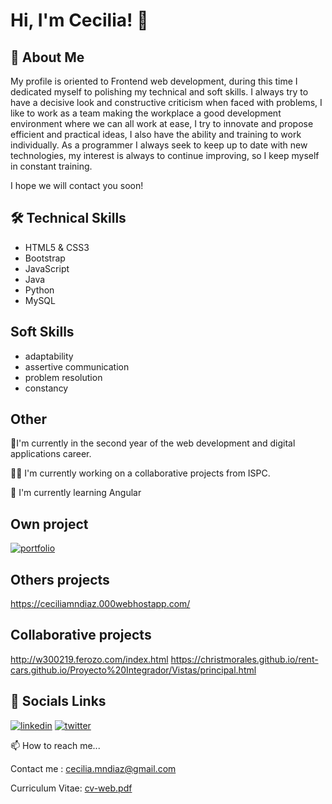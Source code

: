 



# Hi, I'm Cecilia!  👋


## 🚀 About Me

My profile is oriented to Frontend web development, during this time I dedicated myself to polishing my technical and soft skills. I always try to have a decisive look and constructive criticism when faced with problems, I like to work as a team making the workplace a good development environment where we can all work at ease, I try to innovate and propose efficient and practical ideas, I also have the ability and training to work individually.
As a programmer I always seek to keep up to date with new technologies, my interest is always to continue improving, so I keep myself in constant training.

I hope we will contact you soon!


## 🛠 Technical Skills

- HTML5 & CSS3
- Bootstrap
- JavaScript 
- Java
- Python
- MySQL

## Soft Skills

- adaptability
- assertive communication
- problem resolution
- constancy


## Other 

🌱I'm currently in the second year of the web development and digital applications career.

👩‍💻 I'm currently working on a collaborative projects from ISPC.

🧠 I'm currently learning Angular


## Own project

[![portfolio](https://img.shields.io/badge/my_portfolio-000?style=for-the-badge&logo=ko-fi&logoColor=white)](https://diazcmn.github.io/mywebsite/)

## Others projects

https://ceciliamndiaz.000webhostapp.com/

## Collaborative projects

http://w300219.ferozo.com/index.html
https://christmorales.github.io/rent-cars.github.io/Proyecto%20Integrador/Vistas/principal.html

## 🔗 Socials Links 

[![linkedin](https://img.shields.io/badge/linkedin-0A66C2?style=for-the-badge&logo=linkedin&logoColor=white)]([https://www.linkedin.com/](https://www.linkedin.com/in/ceciliad%C3%ADaz/))
[![twitter](https://img.shields.io/badge/twitter-1DA1F2?style=for-the-badge&logo=twitter&logoColor=white)](https://twitter.com/ceciliadiaz09)

📫 How to reach me...

Contact me : cecilia.mndiaz@gmail.com



Curriculum Vitae: [cv-web.pdf](https://github.com/diazcmn/diazcmn/files/12337641/cv-web.pdf)

